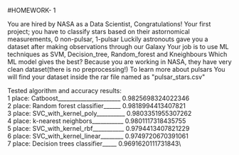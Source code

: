 #HOMEWORK- 1 

 You are hired by NASA as a Data Scientist, Congratulations!
 Your first project;  you have to classify stars based on their astornomical measurements,  0 non-pulsar, 1-pulsar
 Luckily astronouts gave  you a dataset after making observations through our Galaxy
 Your job is to use ML techniques as SVM, Decision_tree, Random_forest and Kneighbours
 Which ML model gives the best?
 Because you are working in NASA, they have very clean dataset(there is no preprocessing!)
 To learn more about pulsars
 You will find your dataset inside the rar file named as "pulsar_stars.csv"
 
 Tested algorithm and accuracy results:\
1 place: Catboost______________________ 0.9825698324022346\
2 place: Random forest classifier______ 0.9818994413407821\
3 place: SVC_with_kernel_poly__________ 0.9803351955307262\
4 place: k-nearest neighbors___________ 0.9801117318435755\
5 place: SVC_with_kernel_rbf___________ 0.9794413407821229\
6 place: SVC_with_kernel_linear________ 0.9749720670391061\
7 place: Decision trees classifier_____ 0.9691620111731843\
